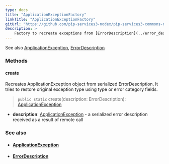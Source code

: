 ```yaml
---
type: docs
title: "ApplicationExceptionFactory"
linkTitle: "ApplicationExceptionFactory"
gitUrl: "https://github.com/pip-services3-nodex/pip-services3-commons-nodex"
description: >
    Factory to recreate exceptions from [ErrorDescription](../error_description) values passed through the wire.
---
```

See also [ApplicationException](../application_exception), [ErrorDescription](../error_description)


### Methods

#### create
Recreates ApplicationException object from serialized ErrorDescription.
It tries to restore original exception type using type or error category fields.

> `public static` create(description: ErrorDescription): [ApplicationException](../application_exception)

- **description**: [ApplicationException](../application_exception) - a serialized error description received as a result of remote call

### See also
- #### [ApplicationException](../application_exception)
- #### [ErrorDescription](../error_description)